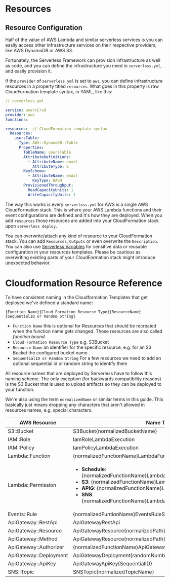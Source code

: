 <!--
title: Serverless Framework - AWS Lambda Guide - Infrastructure Resources
menuText: Resources
description: Managing infrastructure resources on AWS to use with your Functions
layout: Doc
-->

# Resources

## Resource Configuration

Half of the value of AWS Lambda and similar serverless services is you can easily access other infrastructure services on their respective providers, like AWS DynamoDB or AWS S3.

Fortunately, the Serverless Framework can provision infrastructure as well as code, and you can define the infrastructure you need in `serverless.yml`, and easily provision it.

If the `provider` of `serverless.yml` is set to `aws`, you can define infrastructure resources in a property titled `resources`.  What goes in this property is raw CloudFormation template syntax, in YAML, like this:

```yml
// serverless.yml

service: usersCrud
provider: aws
functions:

resources:  // CloudFormation template syntax
  Resources:
    usersTable:
      Type: AWS::DynamoDB::Table
      Properties:
        TableName: usersTable
        AttributeDefinitions:
          - AttributeName: email
            AttributeType: S
        KeySchema:
          - AttributeName: email
            KeyType: HASH
        ProvisionedThroughput:
          ReadCapacityUnits: 1
          WriteCapacityUnits: 1
```

The way this works is every `serverless.yml` for AWS is a single AWS CloudFormation stack.  This is where your AWS Lambda functions and their event configurations are defined and it's how they are deployed.  When you add `resources` those resources are added into your CloudFormation stack upon `serverless deploy`.

You can overwrite/attach any kind of resource to your CloudFormation stack. You can add `Resources`, `Outputs` or even overwrite the `Description`. You can also use [Serverless Variables](./08-serverless-variables.md) for sensitive data or reusable configuration in your resources templates.  Please be cautious as overwriting existing parts of your CloudFormation stack might introduce unexpected behavior.

<!--
title: Serverless Cloudformation Resource naming Reference
menuText: Cloudformation Resource Reference
layout: Doc
-->

# Cloudformation Resource Reference

To have consistent naming in the Cloudformation Templates that get deployed we've defined a standard name:

`{Function Name}{Cloud Formation Resource Type}{ResourceName}{SequentialID or Random String}`

* `Function Name` this is optional for Resources that should be recreated when the function name gets changed. Those resources are also called *function bound*
* `Cloud Formation Resource Type` e.g. S3Bucket
* `Resource Name` an identifier for the specific resource, e.g. for an S3 Bucket the configured bucket name.
* `SequentialID or Random String` For a few resources we need to add an optional sequential id or random string to identify them

All resource names that are deployed by Serverless have to follow this naming scheme. The only exception (for backwards compatibility reasons) is the S3 Bucket that is used to upload artifacts so they can be deployed to your function.

We're also using the term `normalizedName` or similar terms in this guide. This basically just means dropping any characters that aren't allowed in resources names, e.g. special characters.

| AWS Resource          |  Name Template                                          | Example                       |
|---                    |---                                                      | ---                           |
| S3::Bucket            | S3Bucket{normalizedBucketName}                          | S3BucketMybucket              |
|IAM::Role              | IamRoleLambdaExecution                                  | IamRoleLambdaExecution        |
|IAM::Policy            | IamPolicyLambdaExecution                                | IamPolicyLambdaExecution      |
|Lambda::Function       | {normalizedFunctionName}LambdaFunction                  | HelloLambdaFunction           |
|Lambda::Permission     | <ul><li>**Schedule**: {normalizedFunctionName}LambdaPermissionEventsRuleSchedule{index} </li><li>**S3**: {normalizedFunctionName}LambdaPermissionS3</li><li>**APIG**: {normalizedFunctionName}LambdaPermissionApiGateway</li><li>**SNS**: {normalizedFunctionName}LambdaPermission{normalizedTopicName}</li> | <ul><li>**Schedule**: HelloLambdaPermissionEventsRuleSchedule1 </li><li>**S3**: HelloLambdaPermissionS3</li><li>**APIG**: HelloLambdaPermissionApiGateway</li><li>**SNS**: HelloLambdaPermissionSometopic</li> |
|Events::Rule           | {normalizedFuntionName}EventsRuleSchedule{SequentialID} | HelloEventsRuleSchedule1      |
|ApiGateway::RestApi    | ApiGatewayRestApi                                       | ApiGatewayRestApi             |
|ApiGateway::Resource   | ApiGatewayResource{normalizedPath}                      | ApiGatewayResourceUsers       |
|ApiGateway::Method     | ApiGatewayResource{normalizedPath}{normalizedMethod}    | ApiGatewayResourceUsersGet    |
|ApiGateway::Authorizer | {normalizedFunctionName}ApiGatewayAuthorizer            | HelloApiGatewayAuthorizer     |
|ApiGateway::Deployment | ApiGatewayDeployment{randomNumber}                      | ApiGatewayDeployment12356789  |
|ApiGateway::ApiKey     | ApiGatewayApiKey{SequentialID}                          | ApiGatewayApiKey1             |
|SNS::Topic             | SNSTopic{normalizedTopicName}                           | SNSTopicSometopic             |
